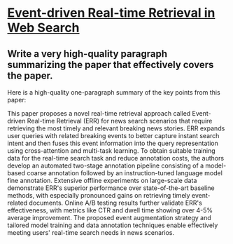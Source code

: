 # [Event-driven Real-time Retrieval in Web Search](https://arxiv.org/abs/2312.00372)

## Write a very high-quality paragraph summarizing the paper that effectively covers the paper.

 Here is a high-quality one-paragraph summary of the key points from this paper:

This paper proposes a novel real-time retrieval approach called Event-driven Real-time Retrieval (ERR) for news search scenarios that require retrieving the most timely and relevant breaking news stories. ERR expands user queries with related breaking events to better capture instant search intent and then fuses this event information into the query representation using cross-attention and multi-task learning. To obtain suitable training data for the real-time search task and reduce annotation costs, the authors develop an automated two-stage annotation pipeline consisting of a model-based coarse annotation followed by an instruction-tuned language model fine annotation. Extensive offline experiments on large-scale data demonstrate ERR's superior performance over state-of-the-art baseline methods, with especially pronounced gains on retrieving timely event-related documents. Online A/B testing results further validate ERR's effectiveness, with metrics like CTR and dwell time showing over 4-5% average improvement. The proposed event augmentation strategy and tailored model training and data annotation techniques enable effectively meeting users' real-time search needs in news scenarios.
